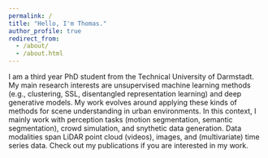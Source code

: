```yaml
---
permalink: /
title: "Hello, I'm Thomas."
author_profile: true
redirect_from: 
  - /about/
  - /about.html
---
```


I am a third year PhD student from the Technical University of Darmstadt. My main research interests are unsupervised machine learning methods (e.g., clustering, SSL, disentangled representation learning) and deep generative models. My work evolves around applying these kinds of methods for scene understanding in urban environments. In this context, I mainly work with perception tasks (motion segmentation, semantic segmentation), crowd simulation, and snythetic data generation. Data modalities span LiDAR point cloud (videos), images, and (multivariate) time series data. Check out my publications if you are interested in my work.